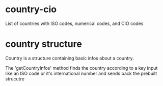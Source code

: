 # country-cio

List of countries with ISO codes, numerical codes, and CIO codes

# country structure

Country is a structure containing basic infos about a country.

The 'getCountryInfos' method finds the country according to a key input like an ISO code or it's international number and sends back the prebuilt strucutre
